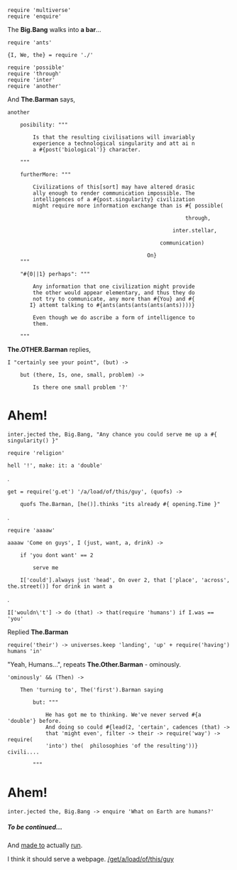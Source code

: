     require 'multiverse'
    require 'enquire'

The __Big.Bang__ walks into __a bar__...
    
    require 'ants'

    {I, We, the} = require './'

    require 'possible'
    require 'through' 
    require 'inter'
    require 'another'

And __The.Barman__ says,

    another

        posibility: """

            Is that the resulting civilisations will invariably
            experience a technological singularity and att ai n
            a #{post('biological')} character.

        """

        furtherMore: """

            Civilizations of this[sort] may have altered drasic
            ally enough to render communication impossible. The
            intelligences of a #{post.singularity} civilization
            might require more information exchange than is #{ possible(
                                                                
                                                            through,
                                                      
                                                        inter.stellar,
                                                 
                                                    communication) 

                                                On}
        """

        "#{0||1} perhaps": """

            Any information that one civilization might provide
            the other would appear elementary, and thus they do
            not try to communicate, any more than #{You} and #{
           I} attemt talking to #{ants(ants(ants(ants(ants))))}

            Even though we do ascribe a form of intelligence to
            them.

        """

__The.OTHER.Barman__ replies,

    I "certainly see your point", (but) -> 

        but (there, Is, one, small, problem) -> 

            Is there one small problem '?'


# Ahem!

    inter.jected the, Big.Bang, "Any chance you could serve me up a #{ singularity() }"

    require 'religion'

    hell '!', make: it: a 'double'

.

    get = require('g.et') '/a/load/of/this/guy', (quofs) ->

        quofs The.Barman, [he()].thinks "its already #{ opening.Time }"

.

    require 'aaaaw'

    aaaaw 'Come on guys', I (just, want, a, drink) ->

        if 'you dont want' == 2

            serve me

        I['could'].always just 'head', On over 2, that ['place', 'across', the.street()] for drink in want a

        

.

    I['wouldn\'t'] -> do (that) -> that(require 'humans') if I.was == 'you'

Replied __The.Barman__

    require('their') -> universes.keep 'landing', 'up' + require('having') humans 'in'


"Yeah, Humans...", repeats __The.Other.Barman__ - ominously.

    'ominously' && (Then) ->

        Then 'turning to', The('first').Barman saying

            but: """

                He has got me to thinking. We've never served #{a 'double'} before.
                And doing so could #{lead(2, 'certain', cadences (that) -> 
                that 'might even', filter -> their -> require('way') -> require(
                'into') the(  philosophies 'of the resulting'))} civili....

            """

# Ahem!

    inter.jected the, Big.Bang -> enquire 'What on Earth are humans?'



##### To be continued...

And [made to](https://github.com/nomilous/objective.black/blob/master/package.json#L22) actually [run](https://www.youtube.com/watch?v=SVdoZNxtL8k).

I think it should serve a webpage. [/get/a/load/of/this/guy](http://objective.black/a/load/of/this/guy)


